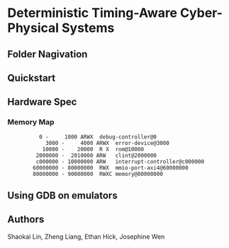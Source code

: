 # Deterministic Timing-Aware Cyber-Physical Systems

## Folder Nagivation




## Quickstart


## Hardware Spec

### Memory Map

```
          0 -     1000 ARWX  debug-controller@0
            3000 -     4000 ARWX  error-device@3000
           10000 -    20000  R X  rom@10000
         2000000 -  2010000 ARW   clint@2000000
         c000000 - 10000000 ARW   interrupt-controller@c000000
        60000000 - 80000000  RWX  mmio-port-axi4@60000000
        80000000 - 90000000  RWXC memory@80000000
```



## Using GDB on emulators




## Authors

Shaokai Lin, Zheng Liang, Ethan Hick, Josephine Wen

